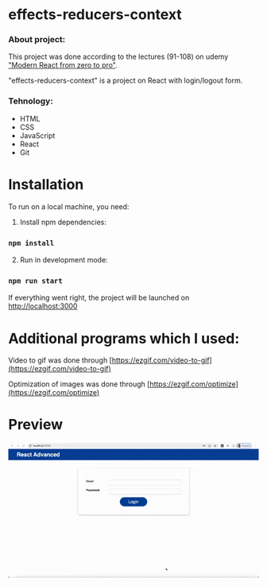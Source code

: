 # effects-reducers-context

### About project:

This project was done according to the lectures (91-108) on udemy ["Modern React from zero to pro"](https://www.udemy.com/course/react-np/). 

"effects-reducers-context" is a project on React with login/logout form. 

### Tehnology: 

* HTML
* CSS
* JavaScript
* React
* Git

# Installation
To run on a local machine, you need:

1. Install npm dependencies:
### `npm install`
2. Run in development mode:
### `npm run start`

If everything went right, the project will be launched on [http://localhost:3000](http://localhost:3000)

# Additional programs which I used:

Video to gif was done through [https://ezgif.com/video-to-gif](https://ezgif.com/video-to-gif)

Optimization of images was done through [https://ezgif.com/optimize](https://ezgif.com/optimize)

# Preview

![](./public/preview.gif)
